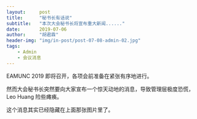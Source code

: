 ```yaml
---
layout:     post
title:      "秘书长有话说"
subtitle:   "本次大会秘书长将宣布重大新闻......"
date:       2019-07-06
author:     "胡君霖"
header-img: "img/in-post/post-07-08-admin-02.jpg"
tags:
    - Admin
    - 会议消息
---
```


EAMUNC 2019 即将召开，各项会前准备在紧张有序地进行。

然而大会秘书长突然要向大家宣布一个惊天动地的消息，导致管理层极度恐慌，Leo Huang 险些瘫痪。

这个消息其实已经隐藏在上面那张图片里了。

